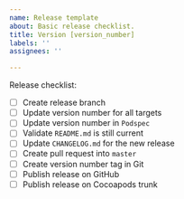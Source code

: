 ```yaml
---
name: Release template
about: Basic release checklist.
title: Version [version_number]
labels: ''
assignees: ''

---
```


Release checklist:
- [ ] Create release branch
- [ ] Update version number for all targets
- [ ] Update version number in `Podspec`
- [ ] Validate `README.md` is still current
- [ ] Update `CHANGELOG.md` for the new release
- [ ] Create pull request into `master`
- [ ] Create version number tag in Git
- [ ] Publish release on GitHub
- [ ] Publish release on Cocoapods trunk
